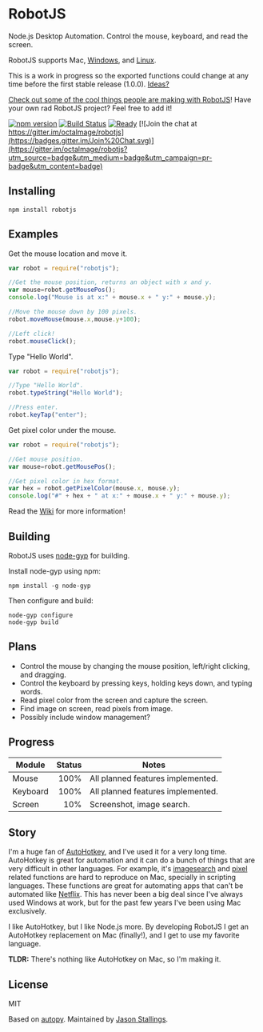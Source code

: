 RobotJS
========

Node.js Desktop Automation. Control the mouse, keyboard, and read the screen.

RobotJS supports Mac, [Windows](https://github.com/octalmage/robotjs/issues/2), and [Linux](https://github.com/octalmage/robotjs/issues/17).

This is a work in progress so the exported functions could change at any time before the first stable release (1.0.0). [Ideas?](https://github.com/octalmage/robotjs/issues/4)

[Check out some of the cool things people are making with  RobotJS](https://github.com/octalmage/robotjs/wiki/Projects-using-RobotJS)! Have your own rad RobotJS project? Feel free to add it!

[![npm version](https://img.shields.io/npm/v/robotjs.svg)](https://www.npmjs.com/package/robotjs) [![Build Status](https://travis-ci.org/octalmage/robotjs.svg)](https://travis-ci.org/octalmage/robotjs) [![Ready](https://badge.waffle.io/octalmage/robotjs.svg?label=ready&title=Ready)](http://waffle.io/octalmage/robotjs) [![Join the chat at https://gitter.im/octalmage/robotjs](https://badges.gitter.im/Join%20Chat.svg)](https://gitter.im/octalmage/robotjs?utm_source=badge&utm_medium=badge&utm_campaign=pr-badge&utm_content=badge)

## Installing

```
npm install robotjs
```

## Examples
Get the mouse location and move it. 

```JavaScript
var robot = require("robotjs");

//Get the mouse position, returns an object with x and y. 
var mouse=robot.getMousePos();
console.log("Mouse is at x:" + mouse.x + " y:" + mouse.y);

//Move the mouse down by 100 pixels.
robot.moveMouse(mouse.x,mouse.y+100);

//Left click!
robot.mouseClick();
```

Type "Hello World".

```JavaScript
var robot = require("robotjs");

//Type "Hello World".
robot.typeString("Hello World");

//Press enter. 
robot.keyTap("enter");
```
Get pixel color under the mouse. 

```JavaScript
var robot = require("robotjs");

//Get mouse position. 
var mouse=robot.getMousePos();

//Get pixel color in hex format. 
var hex = robot.getPixelColor(mouse.x, mouse.y);
console.log("#" + hex + " at x:" + mouse.x + " y:" + mouse.y);
```

Read the [Wiki](https://github.com/octalmage/robotjs/wiki) for more information!

## Building

RobotJS uses [node-gyp](https://github.com/TooTallNate/node-gyp) for building. 

Install node-gyp using npm:

```
npm install -g node-gyp
```

Then configure and build: 

```
node-gyp configure
node-gyp build
```

## Plans

* Control the mouse by changing the mouse position, left/right clicking, and dragging. 
* Control the keyboard by pressing keys, holding keys down, and typing words.
* Read pixel color from the screen and capture the screen. 
* Find image on screen, read pixels from image.
* Possibly include window management? 

## Progress

| Module        | Status        | Notes   |
| ------------- |-------------: | ------- |
| Mouse         | 100%           | All planned features implemented.       |
| Keyboard      | 100%           | All planned features implemented.       |
| Screen        | 10%            | Screenshot, image search.   |

## Story

I'm a huge fan of [AutoHotkey](http://www.autohotkey.com/), and I've used it for a very long time. AutoHotkey is great for automation and it can do a bunch of things that are very difficult in other languages. For example, it's [imagesearch](https://www.autohotkey.com/docs/commands/ImageSearch.htm) and [pixel](https://www.autohotkey.com/docs/commands/PixelGetColor.htm) related functions are hard to reproduce on Mac, specially in scripting languages. These functions are great for automating apps that can't be automated like [Netflix](http://blueshirtdesign.com/apps/autoflix/). This has never been a big deal since I've always used Windows at work, but for the past few years I've been using Mac exclusively. 

I like AutoHotkey, but I like Node.js more. By developing RobotJS I get an AutoHotkey replacement on Mac (finally!), and I get to use my favorite language. 

**TLDR:** There's nothing like AutoHotkey on Mac, so I'm making it. 

## License

MIT

Based on [autopy](https://github.com/msanders/autopy). 
Maintained by [Jason Stallings](http://jason.stallin.gs).
